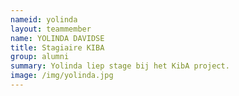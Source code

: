 ```yaml
---
nameid: yolinda
layout: teammember
name: YOLINDA DAVIDSE
title: Stagiaire KIBA
group: alumni
summary: Yolinda liep stage bij het KibA project.
image: /img/yolinda.jpg
---
```

